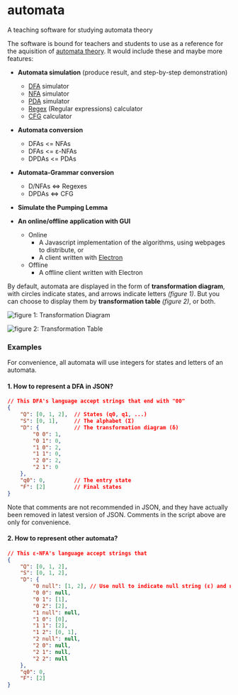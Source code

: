 # automata
A teaching software for studying automata theory

The software is bound for teachers and students to use as a reference for the aquisition of [automata theory](https://en.wikipedia.org/wiki/Automata_theory). It would include these and maybe more features:

* **Automata simulation** (produce result, and step-by-step demonstration)
  * [DFA](https://en.wikipedia.org/wiki/Deterministic_finite_automaton) simulator
  * [NFA](https://en.wikipedia.org/wiki/Nondeterministic_finite_automaton) simulator
  * [PDA](https://en.wikipedia.org/wiki/Pushdown_automaton) simulator
  * [Regex](https://en.wikipedia.org/wiki/Regular_expression) (Regular expressions) calculator
  * [CFG](https://en.wikipedia.org/wiki/Context-free_grammar) calculator


* **Automata conversion**
  * DFAs <= NFAs
  * DFAs <= ε-NFAs
  * DPDAs <= PDAs
* **Automata-Grammar conversion**
  * D/NFAs <=> Regexes
  * DPDAs <=> CFG
* **Simulate the Pumping Lemma**
* **An online/offline application with GUI**
  * Online
    * A Javascript implementation of the algorithms, using webpages to distribute, or
    * A client written with [Electron](https://electronjs.org/)
  * Offline
    * A offline client written with Electron

By default, automata are displayed in the form of **transformation diagram**, with circles indicate states, and arrows indicate letters *(figure 1)*. But you can choose to display them by **transformation table** *(figure 2)*, or both.

![figure 1: Transformation Diagram]()

![figure 2: Transformation Table]()



### Examples

For convenience, all automata will use integers for states and letters of an automata.

#### 1. How to represent a DFA in JSON?

```JSON
// This DFA's language accept strings that end with "00"
{
    "Q": [0, 1, 2],  // States (q0, q1, ...)
    "S": [0, 1],     // The alphabet (Σ)
    "D": {           // The transformation diagram (δ)
        "0 0": 1,
        "0 1": 0,
        "1 0": 2,
        "1 1": 0,
        "2 0": 2,
        "2 1": 0
    },
    "q0": 0,         // The entry state
    "F": [2]         // Final states
}
```

Note that comments are not recommended in JSON, and they have actually been removed in latest version of JSON. Comments in the script above are only for convenience.

#### 2. How to represent other automata?

```JSON
// This ε-NFA's language accept strings that 
{
    "Q": [0, 1, 2],
    "S": [0, 1, 2],
    "D": {
        "0 null": [1, 2], // Use null to indicate null string (ε) and null set (Φ)
        "0 0": null,
        "0 1": [1],
        "0 2": [2],
        "1 null": null,
        "1 0": [0],
        "1 1": [2],
        "1 2": [0, 1],
        "2 null": null,
        "2 0": null,
        "2 1": null,
        "2 2": null
    },
    "q0": 0,
    "F": [2]
}
```

